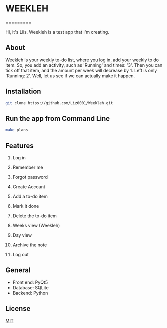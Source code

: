 # WEEKLEH
=========

Hi, it's Liis.
Weekleh is a test app that I'm creating.



## About

Weekleh is your weekly to-do list,
where you log in, add your weekly to do item.
So, you add an activity, such as 'Running' and times: '3'.
Then you can tick off that item, and the amount per week will decrease by 1.
Left is only 'Running: 2'.
Well, let us see if we can actually make it happen.



## Installation

```bash
git clone https://github.com/Liz0001/Weekleh.git
```



## Run the app from Command Line

```bash
make plans
```


## Features

1. Log in
2. Remember me
3. Forgot password
4. Create Account

5. Add a to-do item
6. Mark it done
7. Delete the to-do item
8. Weeks view (Weekleh)
9. Day view
10. Archive the note
11. Log out



## General

- Front end: PyQt5
- Database: SQLite
- Backend: Python



## License

[MIT](https://github.com/Liz0001/Weekleh/blob/main/LICENCE.MD)
